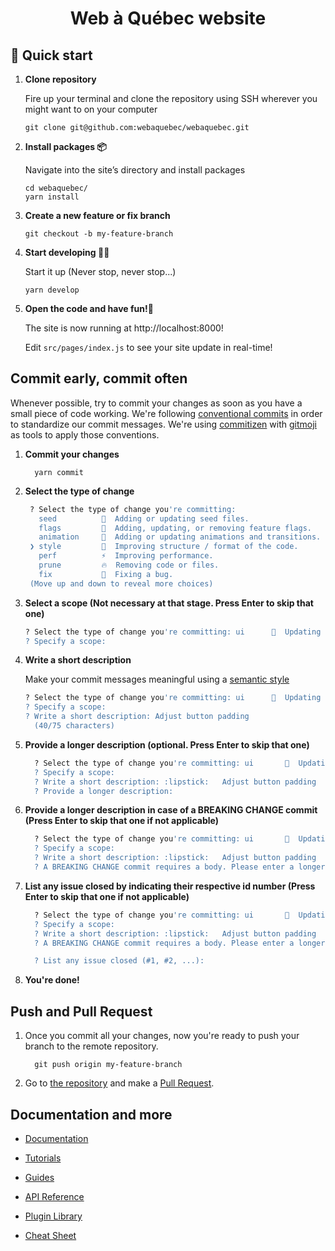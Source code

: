 <h1 align="center">
  Web à Québec website
</h1>

## 🚀 Quick start

1.  **Clone repository**

    Fire up your terminal and clone the repository using SSH wherever you might want to on your computer

    ```shell
    git clone git@github.com:webaquebec/webaquebec.git
    ```

2.  **Install packages 📦**

    Navigate into the site’s directory and install packages

    ```shell
    cd webaquebec/
    yarn install
    ```

3.  **Create a new feature or fix branch**

    ```shell
    git checkout -b my-feature-branch
    ```

4.  **Start developing 👩‍💻**

    Start it up (Never stop, never stop...)

    ```shell
    yarn develop
    ```

5.  **Open the code and have fun!🤘**

    The site is now running at http://localhost:8000!

    Edit `src/pages/index.js` to see your site update in real-time!

## Commit early, commit often

Whenever possible, try to commit your changes as soon as you have a small piece of code working.
We're following [conventional commits](https://www.conventionalcommits.org/en/v1.0.0/) in order to standardize our commit messages. We're using [commitizen](https://github.com/commitizen/cz-cli) with [gitmoji](https://gitmoji.dev/) as tools to apply those conventions.

1.  **Commit your changes**

    ```shell
      yarn commit
    ```

2.  **Select the type of change**

    ```sh
     ? Select the type of change you're committing:
       seed          🌱  Adding or updating seed files.
       flags         🚩  Adding, updating, or removing feature flags.
       animation     💫  Adding or updating animations and transitions.
     ❯ style         🎨  Improving structure / format of the code.
       perf          ⚡️  Improving performance.
       prune         🔥  Removing code or files.
       fix           🐛  Fixing a bug.
     (Move up and down to reveal more choices)
    ```

3.  **Select a scope (Not necessary at that stage. Press Enter to skip that one)**

    ```sh
    ? Select the type of change you're committing: ui      💄  Updating the UI and style files.
    ? Specify a scope:
    ```

4.  **Write a short description**

    Make your commit messages meaningful using a [semantic style](https://seesparkbox.com/foundry/semantic_commit_messages)

    ```sh
    ? Select the type of change you're committing: ui      💄  Updating the UI and style files.
    ? Specify a scope:
    ? Write a short description: Adjust button padding
      (40/75 characters)
    ```

5.  **Provide a longer description (optional. Press Enter to skip that one)**

    ```sh
      ? Select the type of change you're committing: ui       💄  Updating the UI and style files.
      ? Specify a scope:
      ? Write a short description: :lipstick:   Adjust button padding
      ? Provide a longer description:
    ```

6.  **Provide a longer description in case of a BREAKING CHANGE commit (Press Enter to skip that one if not applicable)**

    ```sh
      ? Select the type of change you're committing: ui       💄  Updating the UI and style files.
      ? Specify a scope:
      ? Write a short description: :lipstick:   Adjust button padding
      ? A BREAKING CHANGE commit requires a body. Please enter a longer description of the commit itself:
    ```

7.  **List any issue closed by indicating their respective id number (Press Enter to skip that one if not applicable)**

    ```sh
      ? Select the type of change you're committing: ui       💄  Updating the UI and style files.
      ? Specify a scope:
      ? Write a short description: :lipstick:   Adjust button padding
      ? A BREAKING CHANGE commit requires a body. Please enter a longer description of the commit itself:

      ? List any issue closed (#1, #2, ...):
    ```

8.  **You're done!**

## Push and Pull Request

1.  Once you commit all your changes, now you're ready to push your branch to the remote repository.

    ```shell
      git push origin my-feature-branch
    ```

2.  Go to [the repository](https://github.com/webaquebec/webaquebec) and make a [Pull Request](https://docs.github.com/en/github/collaborating-with-issues-and-pull-requests/creating-a-pull-request).

## Documentation and more

- [Documentation](https://www.gatsbyjs.com/docs/?utm_source=starter&utm_medium=readmeutm_campaign=minimal-starter)

- [Tutorials](https://www.gatsbyjs.com/tutorial/?utm_source=starter&utm_medium=readmeutm_campaign=minimal-starter)

- [Guides](https://www.gatsbyjs.com/tutorial/?utm_source=starter&utm_medium=readme&utm_campaign=minimal-starter)

- [API Reference](https://www.gatsbyjs.com/docs/api-reference/?utm_source=starter&utm_medium=readmeutm_campaign=minimal-starter)

- [Plugin Library](https://www.gatsbyjs.com/plugins?utm_source=starter&utm_medium=readmeutm_campaign=minimal-starter)

- [Cheat Sheet](https://www.gatsbyjs.com/docs/cheat-sheet/?utm_source=starter&utm_medium=readme&utm_campaign=minimal-starter)
